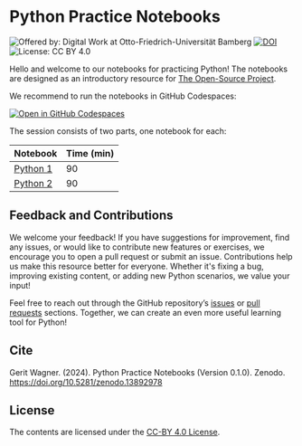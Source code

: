 # Python Practice Notebooks

![Offered by: Digital Work at Otto-Friedrich-Universität Bamberg](https://img.shields.io/badge/Offered%20by-%20Digital%20Work%20(Otto--Friedrich--Universit%C3%A4t%20Bamberg)-blue)
[![DOI](https://zenodo.org/badge/863470771.svg)](https://doi.org/10.5281/zenodo.13892978)
![License: CC BY 4.0](https://img.shields.io/badge/License-CC%20BY%204.0-green.svg)

Hello and welcome to our notebooks for practicing Python!
The notebooks are designed as an introductory resource for [The Open-Source Project](https://digital-work-lab.github.io/open-source-project/).

We recommend to run the notebooks in GitHub Codespaces:

[![Open in GitHub Codespaces](https://github.com/codespaces/badge.svg)](https://github.com/codespaces/new?repo=digital-work-lab/practice-python)

The session consists of two parts, one notebook for each:

| Notebook                             | Time (min) | 
|--------------------------------------|------------|
| [Python 1](notebooks/python_1.ipynb) | 90         |
| [Python 2](notebooks/python_2.ipynb) | 90         |

## Feedback and Contributions

We welcome your feedback!
If you have suggestions for improvement, find any issues, or would like to contribute new features or exercises, we encourage you to open a pull request or submit an issue.
Contributions help us make this resource better for everyone.
Whether it's fixing a bug, improving existing content, or adding new Python scenarios, we value your input!

Feel free to reach out through the GitHub repository’s [issues](https://github.com/digital-work-lab/practice-python/issues) or [pull requests](https://github.com/digital-work-lab/practice-python/pulls) sections.
Together, we can create an even more useful learning tool for Python!

## Cite

Gerit Wagner. (2024). Python Practice Notebooks (Version 0.1.0). Zenodo. https://doi.org/10.5281/zenodo.13892978

## License

The contents are licensed under the [CC-BY 4.0 License](https://creativecommons.org/licenses/by/4.0/).
